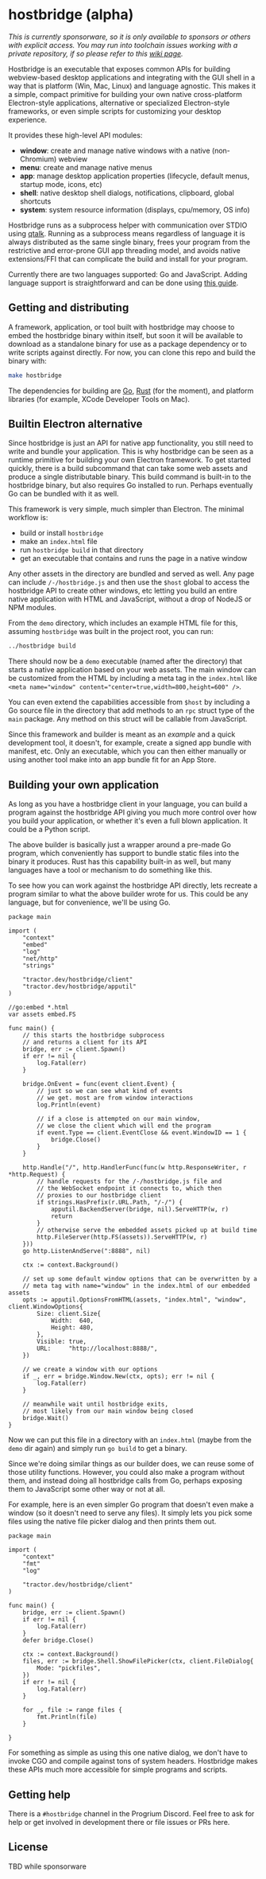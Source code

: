 # hostbridge (alpha)

*This is currently sponsorware, so it is only available to sponsors or others with explicit access. You may run into toolchain issues working with a private repository, if so please refer to this [wiki page](https://github.com/tractordev/tractordev.github.io/wiki/Private-Repository).*

Hostbridge is an executable that exposes common APIs for building webview-based desktop applications and integrating with the GUI shell in a way that is platform (Win, Mac, Linux) and language agnostic. This makes it a simple, compact primitive for building your own native cross-platform Electron-style applications, alternative or specialized Electron-style frameworks, or even simple scripts for customizing your desktop experience. 

It provides these high-level API modules:

- **window**: create and manage native windows with a native (non-Chromium) webview
- **menu**: create and manage native menus
- **app**: manage desktop application properties (lifecycle, default menus, startup mode, icons, etc)
- **shell**: native desktop shell dialogs, notifications, clipboard, global shortcuts
- **system**: system resource information (displays, cpu/memory, OS info)

Hostbridge runs as a subprocess helper with communication over STDIO using [qtalk](https://github.com/tractordev/qtalk). Running as a subprocess means regardless of language it is always distributed as the same single binary, frees your program from the restrictive and error-prone GUI app threading model, and avoids native extensions/FFI that can complicate the build and install for your program.

Currently there are two languages supported: Go and JavaScript. Adding language support is straightforward and can be done using [this guide]().

## Getting and distributing

A framework, application, or tool built with hostbridge may choose to embed the hostbridge binary within itself, but soon it will be available to download as a standalone binary for use as a package dependency or to write scripts against directly. For now, you can clone this repo and build the binary with:

```bash
make hostbridge
```

The dependencies for building are [Go](https://go.dev/), [Rust](https://www.rust-lang.org/tools/install) (for the moment), and platform libraries (for example, XCode Developer Tools on Mac).

## Builtin Electron alternative

Since hostbridge is just an API for native app functionality, you still need to write and bundle your application. This is why hostbridge can be seen as a runtime primitive for building your own Electron framework. To get started quickly, there is a build subcommand that can take some web assets and produce a single distributable binary. This build command is built-in to the hostbridge binary, but also requires Go installed to run. Perhaps eventually Go can be bundled with it as well.

This framework is very simple, much simpler than Electron. The minimal workflow is:

 - build or install `hostbridge`
 - make an `index.html` file 
 - run `hostbridge build` in that directory
 - get an executable that contains and runs the page in a native window
 
Any other assets in the directory are bundled and served as well. Any page can include `/-/hostbridge.js` and then use the `$host` global to access the hostbridge API to create other windows, etc letting you build an entire native application with HTML and JavaScript, without a drop of NodeJS or NPM modules.

From the `demo` directory, which includes an example HTML file for this, assuming `hostbridge` was built in the project root, you can run:

```bash
../hostbridge build
```

There should now be a `demo` executable (named after the directory) that starts a native application based on your web assets. The main window can be customized from the HTML by including a meta tag in the `index.html` like `<meta name="window" content="center=true,width=800,height=600" />`.

You can even extend the capabilities accessible from `$host` by including a Go source file in the directory that add methods to an `rpc` struct type of the `main` package. Any method on this struct will be callable from JavaScript.

Since this framework and builder is meant as an *example* and a quick development tool, it doesn't, for example, create a signed app bundle with manifest, etc. Only an executable, which you can then either manually or using another tool make into an app bundle fit for an App Store. 

## Building your own application

As long as you have a hostbridge client in your language, you can build a program against the hostbridge API giving you much more control over how you build your application, or whether it's even a full blown application. It could be a Python script. 

The above builder is basically just a wrapper around a pre-made Go program, which conveniently has support to bundle static files into the binary it produces. Rust has this capability built-in as well, but many languages have a tool or mechanism to do something like this.

To see how you can work against the hostbridge API directly, lets recreate a program similar to what the above builder wrote for us. This could be any language, but for convenience, we'll be using Go.

```golang
package main

import (
	"context"
	"embed"
	"log"
	"net/http"
	"strings"

	"tractor.dev/hostbridge/client"
	"tractor.dev/hostbridge/apputil"
)

//go:embed *.html
var assets embed.FS

func main() {
	// this starts the hostbridge subprocess
	// and returns a client for its API
	bridge, err := client.Spawn()
	if err != nil {
		log.Fatal(err)
	}

	bridge.OnEvent = func(event client.Event) {
		// just so we can see what kind of events
		// we get. most are from window interactions
		log.Println(event)

		// if a close is attempted on our main window,
		// we close the client which will end the program
		if event.Type == client.EventClose && event.WindowID == 1 {
			bridge.Close()
		}
	}

	http.Handle("/", http.HandlerFunc(func(w http.ResponseWriter, r *http.Request) {
		// handle requests for the /-/hostbridge.js file and
		// the WebSocket endpoint it connects to, which then
		// proxies to our hostbridge client
		if strings.HasPrefix(r.URL.Path, "/-/") {
			apputil.BackendServer(bridge, nil).ServeHTTP(w, r)
			return
		}
		// otherwise serve the embedded assets picked up at build time
		http.FileServer(http.FS(assets)).ServeHTTP(w, r)
	}))
	go http.ListenAndServe(":8888", nil)

	ctx := context.Background()

	// set up some default window options that can be overwritten by a
	// meta tag with name="window" in the index.html of our embedded assets
	opts := apputil.OptionsFromHTML(assets, "index.html", "window", client.WindowOptions{
		Size: client.Size{
			Width:  640,
			Height: 480,
		},
		Visible: true,
		URL:     "http://localhost:8888/",
	})

	// we create a window with our options
	if _, err = bridge.Window.New(ctx, opts); err != nil {
		log.Fatal(err)
	}

	// meanwhile wait until hostbridge exits,
	// most likely from our main window being closed
	bridge.Wait()
}

```

Now we can put this file in a directory with an `index.html` (maybe from the `demo` dir again) and simply run `go build` to get a binary.

Since we're doing similar things as our builder does, we can reuse some of those utility functions. However, you could also make a program without them, and instead doing all hostbridge calls from Go, perhaps exposing them to JavaScript some other way or not at all.

For example, here is an even simpler Go program that doesn't even make a window (so it doesn't need to serve any files). It simply lets you pick some files using the native file picker dialog and then prints them out. 

```golang
package main

import (
	"context"
	"fmt"
	"log"

	"tractor.dev/hostbridge/client"
)

func main() {
	bridge, err := client.Spawn()
	if err != nil {
		log.Fatal(err)
	}
	defer bridge.Close()

	ctx := context.Background()
	files, err := bridge.Shell.ShowFilePicker(ctx, client.FileDialog{
		Mode: "pickfiles",
	})
	if err != nil {
		log.Fatal(err)
	}

	for _, file := range files {
		fmt.Println(file)
	}

}
```

For something as simple as using this one native dialog, we don't have to invoke CGO and compile against tons of system headers. Hostbridge makes these APIs much more accessible for simple programs and scripts. 

## Getting help

There is a `#hostbridge` channel in the Progrium Discord. Feel free to ask for help or get involved in development there or file issues or PRs here.

## License

TBD while sponsorware
